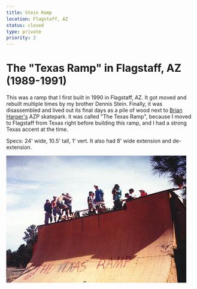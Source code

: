 ```yaml
---
title: Stein Ramp
location: Flagstaff, AZ
status: closed
type: private
priority: 2
---
```


# The "Texas Ramp" in Flagstaff, AZ (1989-1991)

This was a ramp that I first built in 1990 in Flagstaff, AZ.  It got moved and rebuilt multiple times by my brother Dennis Stein.  Finally, it was disassembled and lived out its final days as a pile of wood next to [Brian Harper's](https://www.linkedin.com/in/brian-harper-8021b78) AZP skatepark.  it was called "The Texas Ramp", because I moved to Flagstaff from Texas right before building this ramp, and I had a strong Texas accent at 
the time.

Specs: 24' wide, 10.5' tall, 1' vert.   It also had 8' wide extension and de-extension.

<img src="../../public/images/flagstaff.jpg" width="481px" height="340px"/>